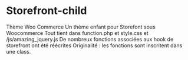 # Storefront-child
Thème Woo Commerce
Un thème enfant pour Storefont sous Woocommerce
Tout tient dans function.php et style.css et /js/amazing_jquery.js
De nombreux fonctions associées aux hook de storefront ont été réécrites
Originalité : les fonctions sont inscritent dans une class.
